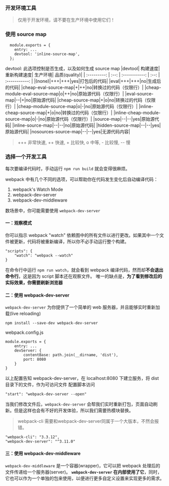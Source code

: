 ### 开发环境工具
> 仅用于开发环境，请不要在生产环境中使用它们！

### 使用 source map
```
  module.exports = {
    entry: ...
    devtool: 'inline-source-map',
  };
```
devtool: 此选项控制是否生成，以及如何生成 source map
|devtool|	构建速度|	重新构建速度|	生产环境|	品质(quality)|
| :---------: | :--: | :-----------: | :--: | :-----------: |
|(none)|+++|+++|yes|打包后的代码|
|eval|+++|+++|no|生成后的代码|
|cheap-eval-source-map|+|++|no|转换过的代码（仅限行）|
|cheap-module-eval-source-map|o|++|no|原始源代码（仅限行）|
|eval-source-map|--|+|no|原始源代码|
|cheap-source-map|+|o|no|转换过的代码（仅限行）|
|cheap-module-source-map|o|-|no|原始源代码（仅限行）|
|inline-cheap-source-map|+|o|no|转换过的代码（仅限行）|
|inline-cheap-module-source-map|o|-|no|原始源代码（仅限行）|
|source-map|--|--|yes|原始源代码|
|inline-source-map|--|--|no|原始源代码|
|hidden-source-map|--|--|yes|原始源代码|
|nosources-source-map|--|--|yes|无源代码内容|
> +++ 非常快速, ++ 快速, + 比较快, o 中等, - 比较慢, -- 慢

### 选择一个开发工具
每次要编译代码时，手动运行 `npm run build` 就会变得很麻烦。

webpack 中有几个不同的选项，可以帮助你在代码发生变化后自动编译代码：
1. webpack's Watch Mode
2. webpack-dev-server
3. webpack-dev-middleware

数场景中，你可能需要使用 `webpack-dev-server`

#### 一：观察模式
你可以指示 webpack "watch" 依赖图中的所有文件以进行更改。如果其中一个文件被更新，代码将被重新编译，所以你不必手动运行整个构建。
```
"scripts": {
    "watch": "webpack --watch"
}
```
在命令行中运行 `npm run watch`，就会看到 webpack 编译代码，然而却**不会退出命令行**。这是因为 script 脚本还在观察文件。
唯一的缺点是，**为了看到修改后的实际效果，你需要刷新浏览器**

#### 二：使用 webpack-dev-server
`webpack-dev-server` 为你提供了一个简单的 web 服务器，并且能够实时重新加载(live reloading)
```
npm install --save-dev webpack-dev-server
```
webpack.config.js
```
module.exports = {
    entry: ...
    devServer: {
        contentBase: path.join(__dirname, 'dist'),
        port: 8080
    }
}
```
以上配置告知 webpack-dev-server，在 localhost:8080 下建立服务，将 dist 目录下的文件，作为可访问文件
配置脚本访问
```
"start": "webpack-dev-server --open"
```
当我们修改文件后，`webpack-dev-server` 会帮我们实时重新打包，页面自动刷新。但是这样也会有不好的开发体验，所以我们需要热模块替换。

> webpack-cli 需要和webpack-dev-server同属于一个大版本，不然会报错。

```
"webpack-cli": "3.3.12",
"webpack-dev-server": "^3.11.0"
```

#### 三：使用 webpack-dev-middleware
`webpack-dev-middleware` 是一个容器(wrapper)，它可以把 webpack 处理后的文件传递给一个服务器(server)。 **`webpack-dev-server` 在内部使用了它**，同时，它也可以作为一个单独的包来使用，以便进行更多自定义设置来实现更多的需求。